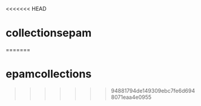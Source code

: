 <<<<<<< HEAD
# collectionsepam
=======
# epamcollections
>>>>>>> 94881794de149309ebc7fe6d6948071eaa4e0955

